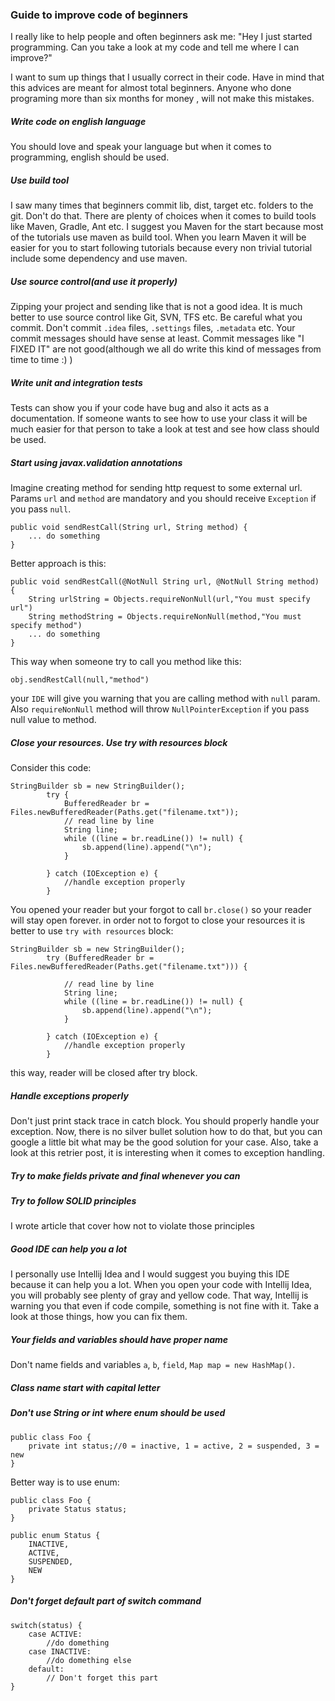 
### Guide to improve code of beginners

I really like to help people and often beginners ask me: 
"Hey I just started programming. Can you take a look at my code and tell me where I can improve?"

I want to sum up things that I usually  correct in their code. Have in mind that this advices
are meant for almost total beginners. Anyone who done programing more than six months for money
, will not make this mistakes.

##### Write code on english language
You should love and speak your language but when it comes to programming, english should be used.
##### Use build tool
I saw many times that beginners commit lib, dist, target etc. folders to the git. 
Don't do that. There are plenty of choices when it comes to build tools like Maven, Gradle, Ant etc. 
I suggest you Maven for the start because most of the tutorials use maven as build tool. When you learn Maven
it will be easier for you to start following tutorials because every non trivial tutorial include some dependency and use maven.
##### Use source control(and use it properly)
Zipping your project and sending like that is not a good idea. It is much better to use source control like Git, SVN, TFS etc.
Be careful what you commit. Don't commit ```.idea``` files, ```.settings``` files, ```.metadata``` etc.
Your commit messages should have sense at least. Commit messages like "I FIXED IT" are not good(although we all do write this kind of messages from time to time :) )

##### Write unit and integration tests
Tests can show you if your code have bug and also it acts as a documentation.
If someone wants to see how to use your class it will be much easier for that person to take
a look at test and see how class should be used.

##### Start using javax.validation annotations
Imagine creating method for sending http request to some external url. Params ```url``` and ```method```
are mandatory and you should receive ```Exception``` if you pass ```null```.
```
public void sendRestCall(String url, String method) {
    ... do something
}
```
Better approach is this:
```
public void sendRestCall(@NotNull String url, @NotNull String method) {
    String urlString = Objects.requireNonNull(url,"You must specify url")
    String methodString = Objects.requireNonNull(method,"You must specify method")
    ... do something
}
```
This way when someone try to call you method like this:
```
obj.sendRestCall(null,"method")
```
your ```IDE``` will give you warning that you are calling method with ```null``` param. Also
```requireNonNull``` method will throw ```NullPointerException``` if you pass null value to method.

##### Close your resources. Use try with resources block
Consider this code:
```
StringBuilder sb = new StringBuilder();
        try {
            BufferedReader br = Files.newBufferedReader(Paths.get("filename.txt"));
            // read line by line
            String line;
            while ((line = br.readLine()) != null) {
                sb.append(line).append("\n");
            }

        } catch (IOException e) {
            //handle exception properly
        }
```
You opened your reader but your forgot to call ```br.close()``` so your reader will stay open forever.
in order not to forgot to close your resources it is better to use ```try with resources``` block:

```
StringBuilder sb = new StringBuilder();
        try (BufferedReader br = Files.newBufferedReader(Paths.get("filename.txt"))) {

            // read line by line
            String line;
            while ((line = br.readLine()) != null) {
                sb.append(line).append("\n");
            }

        } catch (IOException e) {
            //handle exception properly
        }
```
this way, reader will be closed after try block.
##### Handle exceptions properly
Don't just print stack trace in catch block. You should properly handle your exception. 
Now, there is no silver bullet solution how to do that, but you can google a little bit what may be the good solution
for your case. Also, take a look at this retrier post, it is interesting when it comes to exception handling.
##### Try to make fields private and final whenever you can
##### Try to follow SOLID principles
I wrote article that cover how not to violate those principles
##### Good IDE can help you a lot
I personally use Intellij Idea and I would suggest you buying this IDE because it can help you a lot.
When you open your code with Intellij Idea, you will probably see plenty of gray and yellow code. That way, Intellij
is warning you that even if code compile, something is not fine with it. Take a look at those things, how you can fix
them.
##### Your fields and variables should have proper name
Don't name fields and variables ```a```, ```b```, ```field```, ```Map map = new HashMap()```.
##### Class name start with capital letter
##### Don't use String or int where enum should be used

```
public class Foo {
    private int status;//0 = inactive, 1 = active, 2 = suspended, 3 = new
}
```
Better way is to use enum:
```
public class Foo {
    private Status status;
}

public enum Status {
    INACTIVE,		
    ACTIVE,
    SUSPENDED,
    NEW
}
```
##### Don't forget default part of switch command
```
switch(status) {
    case ACTIVE:
        //do domething
    case INACTIVE:
        //do domething else
    default:
        // Don't forget this part
}
```

